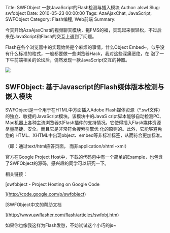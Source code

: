 Title: SWFObject 一款JavaScript的Flash检测与插入模块
Author: alswl
Slug: swfobject
Date: 2010-05-23 00:00:00
Tags: AzaAjaxChat, JavaScript, SWFObject
Category: Flash编程, Web前端
Summary: 

今天开始AzaAjaxChat的视频聊天模块，拖FMS的福，实现起来很轻松，不过后来在JavaScript和Flash的交互上遇到了问题。

Flash在各个浏览器中的实现始终是个麻烦的事情，什么Object Embed~，似乎没有什么标准的格式，一般都要做一些浏览器Hack，我对这些深痛恶绝，在
泡了一下午前端相关的论坛后，偶然发现一款JavaScript交互的神器。

![](http://www.bobbyvandersluis.com/swfobject/img/swfobject_logo.gif)

## SWFObject: 基于Javascript的Flash媒体版本检测与嵌入模块

SWFObject是一个用于在HTML中方面插入Adobe Flash媒体资源（*.swf文件）的独立、敏捷的JavaScript模块。该模块中的JavaS
cript脚本能够自动检测PC、Mac机器上各种主流浏览器对Flash插件的支持情况。它使得插入Flash媒体资源尽量简捷、安全。而且它是非常符合搜索引擎优
化的原则的。此外，它能够避免您的 HTML、XHTML中出现object、embed等非标准标签，从而符合更加标准。

（即：通过text/html应答页面， 而非application/xhtml+xml）

官方在Google Project Host中，下载的代码包中有一个简单的Example，也包含了SWFObject的源码，感兴趣的同学可以研究一下。

相关链接：

[swfobject - Project Hosting on Google Code

](http://code.google.com/p/swfobject)

[SWFObject中文的帮助文档

](http://www.awflasher.com/flash/articles/swfobj.htm)

如果你也像我这样为Flash发愁，不妨试试这个小巧的js~


